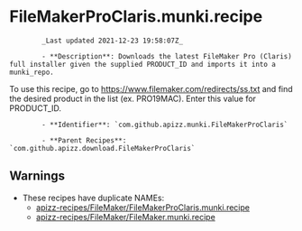 # FileMakerProClaris.munki.recipe

            _Last updated 2021-12-23 19:58:07Z_

            - **Description**: Downloads the latest FileMaker Pro (Claris) full installer given the supplied PRODUCT_ID and imports it into a munki_repo.

To use this recipe, go to https://www.filemaker.com/redirects/ss.txt and find the desired product in the list (ex. PRO19MAC). Enter this value for PRODUCT_ID.

            - **Identifier**: `com.github.apizz.munki.FileMakerProClaris`

            - **Parent Recipes**: `com.github.apizz.download.FileMakerProClaris`

## Warnings

- These recipes have duplicate NAMEs:
    - [apizz-recipes/FileMaker/FileMakerProClaris.munki.recipe](/autopkg-dupe-tracker/apizz-recipes/FileMaker/FileMakerProClaris.munki.recipe)
    - [apizz-recipes/FileMaker/FileMaker.munki.recipe](/autopkg-dupe-tracker/apizz-recipes/FileMaker/FileMaker.munki.recipe)